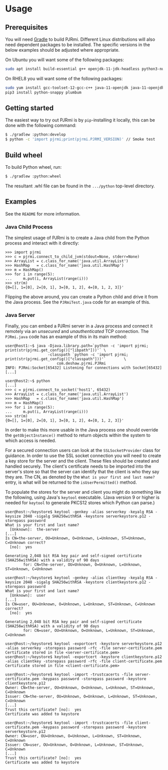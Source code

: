 # Usage


## Prerequisites

You will need [Gradle](https://gradle.org/) to build PJRmi. Different Linux
distributions will also need dependent packages to be installed. The specific
versions in the below examples should be adjusted where appropriate.

On Ubuntu you will want some of the following packages:
```bash
sudo apt install build-essential g++ openjdk-11-jdk-headless python3-numpy py3c-dev python3-pip python3-snappy python3-dev libpython3-dev python3-pytest python3-plumbum
```

On RHEL8 you will want some of the following packages:
```bash
sudo yum install gcc-toolset-12-gcc-c++ java-11-openjdk java-11-openjdk-devel python3-numpy python3-pip py3c-devel python3-pytest python3-wheel snappy-devel
pip3 install python-snappy plumbum
```

## Getting started

The easiest way to try out PJRmi is by `pip`-installing it locally, this can be
done with the following command:

```bash
$ ./gradlew :python:develop
$ python -c 'import pjrmi;print(pjrmi.PJRMI_VERSION)' // Smoke test
```

## Build wheel

To build Python wheel, run:

```bash
$ ./gradlew :python:wheel
```
The resultant .whl file can be found in the `.../python` top-level directory.


## Examples

See the `README` for more information.


### Java Child Process

The simplest usage of PJRmi is to create a Java child from the Python process
and interact with it directly:

    >>> import pjrmi
    >>> c = pjrmi.connect_to_child_jvm(stdout=None, stderr=None)
    >>> ArrayList = c.class_for_name('java.util.ArrayList')
    >>> HashMap   = c.class_for_name('java.util.HashMap')
    >>> m = HashMap()
    >>> for i in range(5):
    ...     m.put(i, ArrayList(range(i)))
    >>> str(m)
    {0=[], 1=[0], 2=[0, 1], 3=[0, 1, 2], 4=[0, 1, 2, 3]}'


Flipping the above around, you can create a Python child and drive it from the
Java process. See the `PJRmiTest.java` code for an example of this.


### Java Server

Finally, you can embed a PJRmi server in a Java process and connect it remotely
via an *unsecured* and *unauthenticated* TCP connection. The `PJRmi.java` code
has an example of this in its main method:

    user@host1:~$ java -Djava.library.path=`python -c 'import pjrmi; print(str(pjrmi.get_config()["libpath"]))'` \
                       -classpath `python -c 'import pjrmi; print(str(pjrmi.get_config()["classpath"]))'`        \
                           com.deshaw.pjrmi.PJRmi
    INFO: PJRmi:Socket[65432] Listening for connections with Socket[65432]
    [...]

    user@host2:~$ python
    [...]
    >>> c = pjrmi.connect_to_socket('host1', 65432)
    >>> ArrayList = c.class_for_name('java.util.ArrayList')
    >>> HashMap   = c.class_for_name('java.util.HashMap')
    >>> m = HashMap()
    >>> for i in range(5):
    ...     m.put(i, ArrayList(range(i)))
    >>> str(m)
    {0=[], 1=[0], 2=[0, 1], 3=[0, 1, 2], 4=[0, 1, 2, 3]}'

In order to make this more usable in the Java process one should override the
`getObjectInstance()` method to return objects within the system to which access
is needed.

For a secured connection users can look at the `SSLSocketProvider` class for
guidance. In order to use the SSL socket connection you will need to create a
key store for the server and the client. These files should be created and
handled securely. The client's certificate needs to be imported into the
server's store so that the server can identify that the client is who they say
they are. The CN, as denoted by the `What is your first and last name?` entry,
is what will be returned to the `isUserPermitted()` method.

To populate the stores for the server and client you might do something like the
following, using Java's `keytool` executable. (Java version 9 or higher is
needed for `keytool` to generate PKCS12 stores which Python can parse.)

    user@host:~/keystore$ keytool -genkey -alias serverkey -keyalg RSA -keysize 2048 -sigalg SHA256withRSA -keystore serverkeystore.p12 -storepass password
    What is your first and last name?
      [Unknown]:  the-server
    [...]
    Is CN=the-server, OU=Unknown, O=Unknown, L=Unknown, ST=Unknown, C=Unknown correct?
      [no]:  yes

    Generating 2,048 bit RSA key pair and self-signed certificate (SHA256withRSA) with a validity of 90 days
            for: CN=the-server, OU=Unknown, O=Unknown, L=Unknown, ST=Unknown, C=Unknown

    user@host:~/keystore$ keytool -genkey -alias clientkey -keyalg RSA -keysize 2048 -sigalg SHA256withRSA -keystore clientkeystore.p12 -storepass password
    What is your first and last name?
      [Unknown]:  user
    [...]
    Is CN=user, OU=Unknown, O=Unknown, L=Unknown, ST=Unknown, C=Unknown correct?
      [no]:  yes

    Generating 2,048 bit RSA key pair and self-signed certificate (SHA256withRSA) with a validity of 90 days
            for: CN=user, OU=Unknown, O=Unknown, L=Unknown, ST=Unknown, C=Unknown

    user@host:~/keystore$ keytool -exportcert -keystore serverkeystore.p12 -alias serverkey -storepass password -rfc -file server-certificate.pem
    Certificate stored in file <server-certificate.pem>
    user@host:~/keystore$ keytool -exportcert -keystore clientkeystore.p12 -alias clientkey -storepass password -rfc -file client-certificate.pem
    Certificate stored in file <client-certificate.pem>

    user@host:~/keystore$ keytool -import -trustcacerts -file server-certificate.pem -keypass password -storepass password -keystore clientkeystore.p12
    Owner: CN=the-server, OU=Unknown, O=Unknown, L=Unknown, ST=Unknown, C=Unknown
    Issuer: CN=the-server, OU=Unknown, O=Unknown, L=Unknown, ST=Unknown, C=Unknown
    [...]
    Trust this certificate? [no]:  yes
    Certificate was added to keystore

    user@host:~/keystore$ keytool -import -trustcacerts -file client-certificate.pem -keypass password -storepass password -keystore serverkeystore.p12
    Owner: CN=user, OU=Unknown, O=Unknown, L=Unknown, ST=Unknown, C=Unknown
    Issuer: CN=user, OU=Unknown, O=Unknown, L=Unknown, ST=Unknown, C=Unknown
    [...]
    Trust this certificate? [no]:  yes
    Certificate was added to keystore
